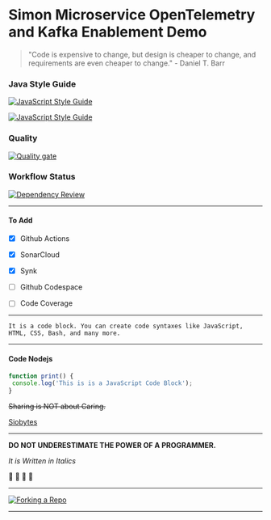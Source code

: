 # Simon Microservice OpenTelemetry and Kafka Enablement Demo

> "Code is expensive to change, but design is cheaper to change, and requirements are even cheaper to change." - Daniel T. Barr

### Java Style Guide 

[![JavaScript Style Guide](https://cdn.rawgit.com/standard/standard/master/badge.svg)](https://github.com/standard/standard)

[![JavaScript Style Guide](https://img.shields.io/badge/code_style-standard-brightgreen.svg)](https://standardjs.com)

### Quality

[![Quality gate](https://sonarcloud.io/api/project_badges/quality_gate?project=zx8086_simon-microservice&token=1e1376b0795d947a463dd39062ed2bd3b5031ea2)](https://sonarcloud.io/summary/new_code?id=zx8086_simon-microservice)


### Workflow Status

[![Dependency Review](https://github.com/zx8086/simon-microservice/actions/workflows/dependency-review.yml/badge.svg)](https://github.com/zx8086/simon-microservice/actions/workflows/dependency-review.yml)

---

#### To Add

- [X] Github Actions
- [X] SonarCloud
- [X] Synk
- [ ] Github Codespace
- [ ] Code Coverage


---

```
It is a code block. You can create code syntaxes like JavaScript, HTML, CSS, Bash, and many more.
```

---

#### Code Nodejs

```js
function print() {
 console.log('This is is a JavaScript Code Block');
}
```

~~Sharing is NOT about Caring.~~

[Siobytes](http://code.siobytes.com)

---

**DO NOT UNDERESTIMATE THE POWER OF A PROGRAMMER.**

*It is Written in Italics*

:mango: :lemon: :man: :car:

---

[![Forking a Repo](https://res.cloudinary.com/atapas/image/upload/v1654144800/demos/Merge-Conflicts_vtk8on.png)](https://www.youtube.com/watch?v=OulZeVtZhZQ)

---

